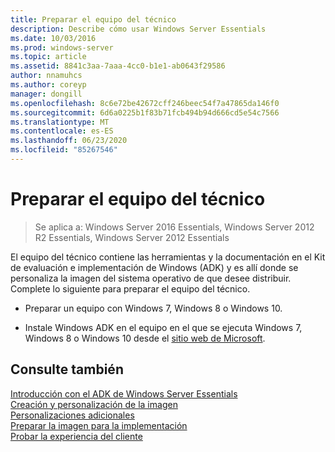 ```yaml
---
title: Preparar el equipo del técnico
description: Describe cómo usar Windows Server Essentials
ms.date: 10/03/2016
ms.prod: windows-server
ms.topic: article
ms.assetid: 8841c3aa-7aaa-4cc0-b1e1-ab0643f29586
author: nnamuhcs
ms.author: coreyp
manager: dongill
ms.openlocfilehash: 8c6e72be42672cff246beec54f7a47865da146f0
ms.sourcegitcommit: 6d6a0225b1f83b71fcb494b94d666cd5e54c7566
ms.translationtype: MT
ms.contentlocale: es-ES
ms.lasthandoff: 06/23/2020
ms.locfileid: "85267546"
---
```

# <a name="prepare-the-technician-computer"></a>Preparar el equipo del técnico

>Se aplica a: Windows Server 2016 Essentials, Windows Server 2012 R2 Essentials, Windows Server 2012 Essentials

El equipo del técnico contiene las herramientas y la documentación en el Kit de evaluación e implementación de Windows (ADK) y es allí donde se personaliza la imagen del sistema operativo de que desee distribuir. Complete lo siguiente para preparar el equipo del técnico.  
  
-   Preparar un equipo con Windows 7, Windows 8 o Windows 10.  
  
-   Instale Windows ADK en el equipo en el que se ejecuta Windows 7, Windows 8 o Windows 10 desde el [sitio web de Microsoft](https://go.microsoft.com/fwlink/?LinkID=248647).  
  
## <a name="see-also"></a>Consulte también  

 [Introducción con el ADK de Windows Server Essentials](Getting-Started-with-the-Windows-Server-Essentials-ADK.md)   
 [Creación y personalización de la imagen](Creating-and-Customizing-the-Image.md)   
 [Personalizaciones adicionales](Additional-Customizations.md)   
 [Preparar la imagen para la implementación](Preparing-the-Image-for-Deployment.md)   
 [Probar la experiencia del cliente](Testing-the-Customer-Experience.md)

